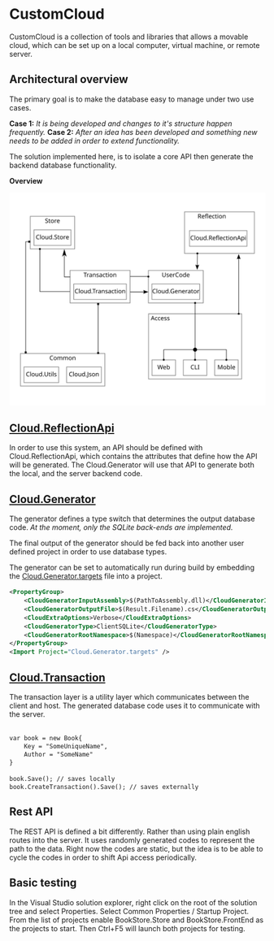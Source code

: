 # CustomCloud 

CustomCloud is a collection of tools and libraries that allows a movable cloud, which can be set 
up on a local computer, virtual machine, or remote server.


## Architectural overview

The primary goal is to make the database easy to manage under two use cases. 

__Case 1:__ _It is being developed and changes to it's structure happen frequently._
__Case 2:__ _After an idea has been developed and something new needs to be added in order to extend functionality._

The solution implemented here, is to isolate a core API then generate the backend database functionality. 

__Overview__

![](Content/CloudDoxy.svg)


## [Cloud.ReflectionApi](Source/Cloud.ReflectionApi)

In order to use this system, an API should be defined with Cloud.ReflectionApi, which contains the attributes
that define how the API will be generated. The Cloud.Generator will use that API to generate both the local, and the server 
backend code. 

## [Cloud.Generator](Source/Cloud.Generator)


The generator defines a type switch that determines the output database code.
_At the moment, only the SQLite back-ends are implemented._

The final output of the generator should be fed back into another user defined project in order to use database types. 

The generator can be set to automatically run during build by embedding the [Cloud.Generator.targets](BuildTools/Cloud.Generator.targets) file
into a project.  

```xml
<PropertyGroup>
    <CloudGeneratorInputAssembly>$(PathToAssembly.dll)</CloudGeneratorInputAssembly>
    <CloudGeneratorOutputFile>$(Result.Filename).cs</CloudGeneratorOutputFile>
    <CloudExtraOptions>Verbose</CloudExtraOptions>
    <CloudGeneratorType>ClientSQLite</CloudGeneratorType>
    <CloudGeneratorRootNamespace>$(Namespace)</CloudGeneratorRootNamespace>
</PropertyGroup>
<Import Project="Cloud.Generator.targets" />
```


## [Cloud.Transaction](Source/Cloud.Transaction)

The transaction layer is a utility layer which communicates between the client and host.
The generated database code uses it to communicate with the server.

```

var book = new Book{
    Key = "SomeUniqueName",
    Author = "SomeName"
}

book.Save(); // saves locally
book.CreateTransaction().Save(); // saves externally

```

## Rest API

The REST API is defined a bit differently. Rather than using plain english routes into the server. It uses randomly generated codes to represent the path to the data. Right now the codes are static, but the idea is to be able to cycle the codes in order to shift Api access periodically.           

## Basic testing

In the Visual Studio solution explorer, right click on the root of the solution tree
and select Properties. Select Common Properties / Startup Project.
From the list of projects enable BookStore.Store and BookStore.FrontEnd as the projects 
to start. Then Ctrl+F5 will launch both projects for testing. 
